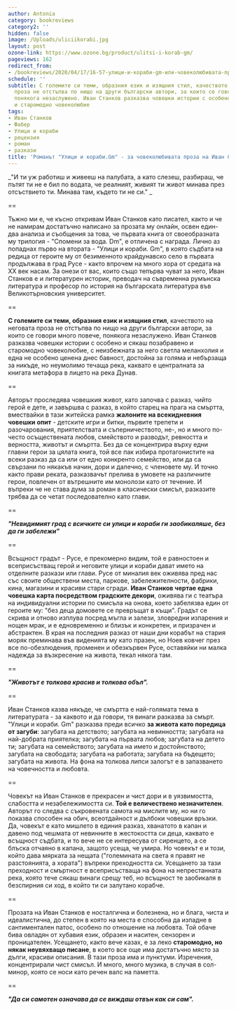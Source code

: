 ```yaml
---
author: Antonia
category: bookreviews
category2: ''
hidden: false
image: /Uploads/uliciikorabi.jpg
layout: post
ozone-link: https://www.ozone.bg/product/ulitsi-i-korab-gm/
pageviews: 162
redirect_from:
- /bookreviews/2020/04/17/16-57-улици-и-кораби-gm-или-човеколюбивата-проза-на-иван-станков
schedule: ''
subtitle: С големите си теми, образния език и изящния стил, качеството на неговата
  проза не отстъпва по нищо на други български автори, за които се говори много повече,
  понякога незаслужено. Иван Станков разказва човешки истории с особено и сякаш позабравено
  и старомодно човеколюбие
tags:
- Иван Станков
- Фабер
- Улици и кораби
- рецензия
- роман
- разкази
title: 'Романът "Улици и кораби.Gm" - за човеколюбивата проза на Иван Станков '
---
```


_"И ти уж работиш и живееш на палубата, а като слезеш, разбираш, че пътят ти не е бил по водата, че реалният, живият ти живот минава през отсъствието ти. Минава там, където ти не си." _

\==

Тъжно ми е, че късно откривам Иван Станков като писател, както и че не намирам достатъчно написано за прозата му онлайн, освен един-два анализа и съобщения за това, че първата книга от своеобразната му трилогия - "Спомени за вода. Dm", е отличена с награда. Лично аз попаднах първо на втората - "Улици и кораби. Gm", в която съдбата на редица от героите му от безименното крайдунавско село в първата продължава в град Русе - както впрочем на много хора от средата на XX век насам. За онези от вас, които също тепърва чуват за него, Иван Станков е и литературен историк, преводач на съвременна румънска литература и професор по история на българската литература във Великотърновския университет.

\==

**С големите си теми, образния език и изящния стил**, качеството на неговата проза не отстъпва по нищо на други български автори, за които се говори много повече, понякога незаслужено. Иван Станков разказва човешки истории с особено и сякаш позабравено и старомодно човеколюбие, с неизбежната за него светла меланхолия и една не особено ценена днес бавност, достойна за голяма и небързаща за никъде, но неумолимо течаща река, каквато е централната за книгата метафора в лицето на река Дунав.

\==

Авторът проследява човешкия живот, като започва с разказ, чийто герой е дете, и завършва с разказ, в който старец на прага на смъртта, вмествайки в тази житейска рамка **жалоните на всекидневния човешки опит** - детските игри и битки, първите трепети и разочарования, приятелствата и съперничеството, не-, но и много по-често осъществената любов, смейството и разводът, ревността и верността, животът и смъртта. Без да се концентрира върху едни главни герои за цялата книга, той все пак избира протагонистите на всеки разказ да са или от едно конкренто семейство, или да са свързани по някакъв начин, дори и далечно, с членовете му. И точно както прави реката, разказвачът прелива в умовете на различните герои, повлечен от вътрешните им монолози като от течение. И въпреки че не става дума за роман в класически смисъл, разказите трябва да се четат последователно като глави.

\==

_**"Невидимият град с всичките си улици и кораби ги заобикаляше, без да ги забележи"**_

\==

Всъщност градът - Русе, е прекомерно видим, той е равностоен и всеприсъстващ герой и неговите улици и кораби дават името на отделните разкази или глави. Русе от миналия век оживява пред нас със своите обществени места, паркове, забележителности, фабрики, кина, магазини и красиви стари сгради. **Иван Станков чертае една човешка карта посредством градските декори**, оживява ги с театъра на индивидуални истории по смисъла на онова, което забелязва един от героите му: "без деца домовете се превръщат в къщи". Градът се скрива и отново изплува посред мъгла и залези, зловредни изпарения и нощен мрак, и е едновременно и близък и конкретен, и призрачен и абстрактен. В края на последния разказ от наши дни корабът на стария моряк преминава във виденията му като празен, но Ноев ковчег през все по-обезлюдения, променен и обезкървен Русе, оставяйки ни малка надежда за възкресение на живота, текал някога там.  

\==

_**"Животът е толкова красив и толкова объл".**_

\==

Иван Станков казва някъде, че смъртта е най-голямата тема в литературата - за каквото и да говори, тя винаги разказва за смърт. "Улици и кораби. Gm" разказва преди всичко **за живота като поредица от загуби**: загубата на детството; загубата на невинността; загубата на най-добрата приятелка; загубата на първата любов; загубата на детето ти; загубата на семейството; загубата на името и достойнството; загубата на свободата; загубата на работата; загубата на бъдещето; загубата на живота. На фона на толкова липси залогът е в запазването на човечността и любовта. 

\==

Човекът на Иван Станков е прекрасен и чист дори и в уязвимостта, слабостта и незабележимостта си. **Той е величествено незначителен**. Авторът го следва с съкровената самота на мислите му, но ни го показва способен на обич, всеотдайност и дълбоки човешки връзки. Да, човекът е като мишлето в единия разказ, хванатото в капан и давено под чешмата от невинните в жестокостта си деца, каквато е всъщност съдбата, и то вече не се интересува от сиренцето, а се блъска отчаяно в капана, защото усеща, че умира. Но човекът е и този, който дава мярката за нещата ("големината на света я правят не разстоянията, а хората") въпреки преходността си. Усещането за тази преходност и смъртност е всеприсъстваща на фона на непрестанната река, която тече сякаш винаги срещу теб, но всъщност те заобикаля в безспирния си ход, в който ти си залутано корабче.

\==

Прозата на Иван Станков е носталгична и болезнена, но и блага, чиста и идеалистична, до степен в която на места е способна да изпадне в сантиментален патос, особено по отношение на любовта. Той обаче бива овладян от хубавия език, образен и наситен, сензорен и проницателен. Усещането, както вече казах, е за леко **старомодно, но някак неувяхващо писане**, в което все още има достатъчно място за дълги, красиви описания. В тази проза има и пунктуми. Изречения, концентрирали чист смисъл. И много, много музика, в случая в сол-минор, която се носи като речен валс на паметта. 

\==

_**"Да си самотен означава да се виждаш отвън как си сам".**_